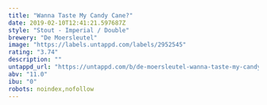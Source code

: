 ```yaml
---
title: "Wanna Taste My Candy Cane?"
date: 2019-02-10T12:41:21.597687Z
style: "Stout - Imperial / Double"
brewery: "De Moersleutel"
image: "https://labels.untappd.com/labels/2952545"
rating: "3.74"
description: ""
untappd_url: "https://untappd.com/b/de-moersleutel-wanna-taste-my-candy-cane/2952545"
abv: "11.0"
ibu: "0"
robots: noindex,nofollow
---
```

